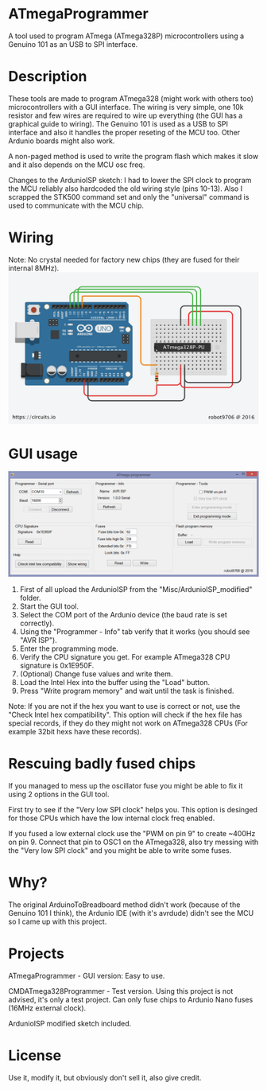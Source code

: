 # ATmegaProgrammer
A tool used to program ATmega (ATmega328P) microcontrollers using a Genuino 101 as an USB to SPI interface.

# Description
These tools are made to program ATmega328 (might work with others too) microcontrollers with a GUI interface. The wiring is very simple, one 10k resistor and few wires are required to wire up everything (the GUI has a graphical guide to wiring). The Genuino 101 is used as a USB to SPI interface and also it handles the proper reseting of the MCU too. Other Ardunio boards might also work. 

A non-paged method is used to write the program flash which makes it slow and it also depends on the MCU osc freq.

Changes to the ArdunioISP sketch: I had to lower the SPI clock to program the MCU reliably also hardcoded the old wiring style (pins 10-13). Also I scrapped the STK500 command set and only the "universal" command is used to communicate with the MCU chip.

# Wiring
Note: No crystal needed for factory new chips (they are fused for their internal 8MHz).
![Alt text](/Misc/Breadboard.png?raw=true "Wiring")

# GUI usage
![Alt text](/Misc/Screenshot.png?raw=true "Wiring")

1) First of all upload the ArdunioISP from the "Misc/ArdunioISP_modified" folder.
2) Start the GUI tool.
3) Select the COM port of the Ardunio device (the baud rate is set correctly).
4) Using the "Programmer - Info" tab verify that it works (you should see "AVR ISP").
5) Enter the programming mode.
6) Verify the CPU signature you get. For example ATmega328 CPU signature is 0x1E950F.
7) (Optional) Change fuse values and write them.
8) Load the Intel Hex into the buffer using the "Load" button.
9) Press "Write program memory" and wait until the task is finished.

Note: If you are not if the hex you want to use is correct or not, use the "Check Intel hex compatibility". This option will check if the hex file has special records, if they do they might not work on ATmega328 CPUs (For example 32bit hexs have these records).

# Rescuing badly fused chips
If you managed to mess up the oscillator fuse you might be able to fix it using 2 options in the GUI tool.

First try to see if the "Very low SPI clock" helps you. This option is desinged for those CPUs which have the low internal clock freq enabled.

If you fused a low external clock use the "PWM on pin 9" to create ~400Hz on pin 9. Connect that pin to OSC1 on the ATmega328, also try messing with the "Very low SPI clock" and you might be able to write some fuses.

# Why?
The original ArduinoToBreadboard method didn't work (because of the Genuino 101 I think), the Ardunio IDE (with it's avrdude) didn't see the MCU so I came up with this project.

# Projects
ATmegaProgrammer - GUI version: Easy to use.

CMDATmega328Programmer - Test version.
Using this project is not advised, it's only a test project. Can only fuse chips to Ardunio Nano fuses (16MHz external clock).

ArdunioISP modified sketch included.

# License
Use it, modify it, but obviously don't sell it, also give credit.
